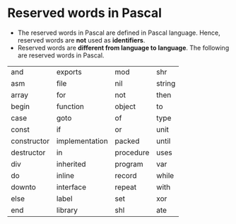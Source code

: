 # Reserved words in Pascal

- The reserved words in Pascal are defined in Pascal language. Hence, reserved words are **not** used as **identifiers**.
- Reserved words are **different from language to language**. The following are reserved words in Pascal.

| | | | |
| :--- | :----------- | :----- | :---- |
| and | exports | mod | shr |
| asm | file | nil | string |
| array | for | not | then |
| begin | function | object | to |
| case | goto | of | type |
| const | if | or | unit |
| constructor | implementation | packed | until |
| destructor | in | procedure | uses |
| div | inherited | program | var |
| do | inline | record | while |
| downto | interface | repeat | with |
| else | label | set | xor |
| end | library | shl | ate |

